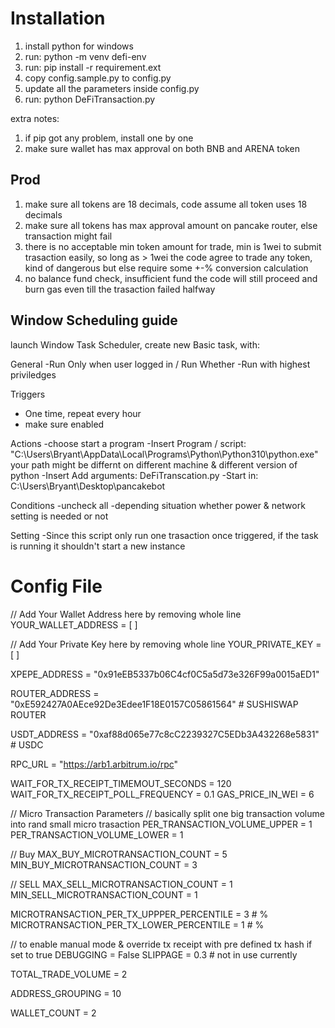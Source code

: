 # Installation
1. install python for windows
2. run: python -m venv defi-env
3. run: pip install -r requirement.ext
4. copy config.sample.py to config.py
5. update all the parameters inside config.py
5. run: python DeFiTransaction.py

extra notes:
1. if pip got any problem, install one by one
2. make sure wallet has max approval on both BNB and ARENA token

## Prod
1. make sure all tokens are 18 decimals, code assume all token uses 18 decimals
2. make sure all tokens has max approval amount on pancake router, else transaction might fail
3. there is no acceptable min token amount for trade, min is 1wei to submit trasaction easily, so long as > 1wei the code agree to trade any token, kind of dangerous but else require some +-% conversion calculation
5. no balance fund check, insufficient fund the code will still proceed and burn gas even till the trasaction failed halfway



## Window Scheduling guide
launch Window Task Scheduler, create new Basic task, with:

General
-Run Only when user logged in / Run Whether
-Run with highest priviledges

Triggers
- One time, repeat every hour
- make sure enabled

Actions
-choose start a program
-Insert Program / script:
"C:\Users\Bryant\AppData\Local\Programs\Python\Python310\python.exe"  your path might be differnt on different machine & different version of python
-Insert Add arguments:
DeFiTranscation.py
-Start in:
C:\Users\Bryant\Desktop\pancakebot

Conditions
-uncheck all
-depending situation whether power & network setting is needed or not

Setting
-Since this script only run one trasaction once triggered, if the task is running it shouldn't start a new instance


# Config File
// Add Your Wallet Address here by removing whole line
YOUR_WALLET_ADDRESS = [
]

// Add Your Private Key here by removing whole line
YOUR_PRIVATE_KEY = [
]

XPEPE_ADDRESS = "0x91eEB5337b06C4cf0C5a5d73e326F99a0015aED1"

ROUTER_ADDRESS = "0xE592427A0AEce92De3Edee1F18E0157C05861564"  # SUSHISWAP ROUTER

USDT_ADDRESS = "0xaf88d065e77c8cC2239327C5EDb3A432268e5831"  # USDC
 
RPC_URL = "https://arb1.arbitrum.io/rpc"

WAIT_FOR_TX_RECEIPT_TIMEMOUT_SECONDS = 120
WAIT_FOR_TX_RECEIPT_POLL_FREQUENCY = 0.1
GAS_PRICE_IN_WEI = 6

// Micro Transaction Parameters
// basically split one big transaction volume into rand small micro trasaction
PER_TRANSACTION_VOLUME_UPPER = 1
PER_TRANSACTION_VOLUME_LOWER = 1

// Buy
MAX_BUY_MICROTRANSACTION_COUNT = 5
MIN_BUY_MICROTRANSACTION_COUNT = 3

// SELL
MAX_SELL_MICROTRANSACTION_COUNT = 1
MIN_SELL_MICROTRANSACTION_COUNT = 1

MICROTRANSACTION_PER_TX_UPPPER_PERCENTILE = 3  # %
MICROTRANSACTION_PER_TX_LOWER_PERCENTILE = 1  # %

// to enable manual mode & override tx receipt with pre defined tx hash if set to true
DEBUGGING = False
SLIPPAGE = 0.3  # not in use currently

TOTAL_TRADE_VOLUME = 2

ADDRESS_GROUPING = 10

WALLET_COUNT = 2


